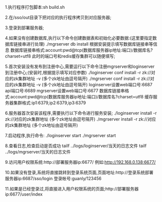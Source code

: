 1.执行程序打包脚本:sh build.sh

2.在/sso/out目录下把对应的执行程序拷贝到对应服务器;

3.登录到部署服务器;

4.如果没有创建数据库,执行以下命令创建数据表和初始化必要数据:(这里要指定数据库链接串进行处理)
./mgrserver db install   根据安装提示填写数据库链接串等信息 
数据库链接串格式:account:pwd@tcp(数据库服务器ip地址:端口)/数据库名?charset=utf8
此时的端口号和redis缓存集群可以随便填写;

5.首次安装没有发布到注册中心,需要运行以下命令注册mgrserver和loginserver到注册中心;(安装时,根据提示填写对应参数)
./loginserver conf install -r zk://对应的zk集群地址 -v  (多个zk地址由逗号隔开)
./mgrserver conf install -r zk://对应的zk集群地址 -v (多个zk地址由逗号隔开)
loginserver设置web端口号:6687  api端口号:6689
mgrserver设置web端口号:6677
数据库链接串格式:account:pwd@tcp(数据库服务器ip地址:端口)/数据库名?charset=utf8
缓存服务器集群格式:ip1:6379,ip2:6379,ip3:6379 

6.服务器首次安装该程序,需要执行以下命令进行服务安装; 
./loginserver install -r zk://对应的zk集群地址   (多个zk地址由逗号隔开)
./mgrserver  install -r zk://对应的zk集群地址   (多个zk地址由逗号隔开)

7.启动程序,执行命令:
./loginserver start
./mgrserver start

8.查看日志,检查启动是否成功
tailf ../logs/loginserver/当天的日志文件
tailf ../logs/mgrserver/当天的日志文件


9.访问用户权限系统:http://部署服务器ip:6677/  例如:http://192.168.0.138:6677/    

10.如果没有登录,系统将直接跳转到登录系统页面,页面地址:http://登录系统部署服务器ip:6687/sso/login   登录帐号:guanly/123456

11.如果是已经登录过,将直接进入用户权限系统的页面;http://部署服务器ip:6677/user/index
